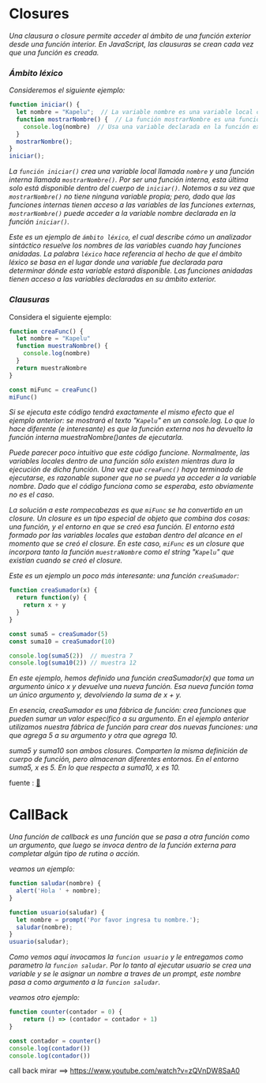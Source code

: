 # Closures

*Una clausura o closure permite acceder al ámbito de una función exterior desde una función interior. En JavaScript, las clausuras se crean cada vez que una función es creada.*

### ***Ámbito léxico***
*Consideremos el siguiente ejemplo:*

```js
function iniciar() {
  let nombre = "Kapelu";  // La variable nombre es una variable local creada por iniciar.
  function mostrarNombre() {  // La función mostrarNombre es una función interna, una clausura.
    console.log(nombre)  // Usa una variable declarada en la función externa.
  }
  mostrarNombre();
}
iniciar();
```

*La `función iniciar()` crea una variable local llamada `nombre` y una función interna llamada `mostrarNombre()`. Por ser una función interna, esta última solo está disponible dentro del cuerpo de `iniciar()`. Notemos a su vez que `mostrarNombre()` no tiene ninguna variable propia; pero, dado que las funciones internas tienen acceso a las variables de las funciones externas, `mostrarNombre()` puede acceder a la variable nombre declarada en la función `iniciar()`.*

*Este es un ejemplo de `ámbito léxico`, el cual describe cómo un analizador sintáctico resuelve los nombres de las variables cuando hay funciones anidadas. La palabra `léxico` hace referencia al hecho de que el ámbito léxico se basa en el lugar donde una variable fue declarada para determinar dónde esta variable estará disponible. Las funciones anidadas tienen acceso a las variables declaradas en su ámbito exterior.*

### ***Clausuras***

Considera el siguiente ejemplo:

```js
function creaFunc() {
  let nombre = "Kapelu"
  function muestraNombre() {
    console.log(nombre)
  }
  return muestraNombre
}

const miFunc = creaFunc()
miFunc()
```

*Si se ejecuta este código tendrá exactamente el mismo efecto que el ejemplo anterior: se mostrará el texto "`Kapelu`" en un console.log. Lo que lo hace diferente (e interesante) es que la función externa nos ha devuelto la función interna muestraNombre()antes de ejecutarla.*

*Puede parecer poco intuitivo que este código funcione. Normalmente, las variables locales dentro de una función sólo existen mientras dura la ejecución de dicha función. Una vez que `creaFunc()` haya terminado de ejecutarse, es razonable suponer que no se pueda ya acceder a la variable nombre. Dado que el código funciona como se esperaba, esto obviamente no es el caso.*

*La solución a este rompecabezas es que `miFunc` se ha convertido en un closure. Un closure es un tipo especial de objeto que combina dos cosas: una función, y el entorno en que se creó esa función. El entorno está formado por las variables locales que estaban dentro del alcance en el momento que se creó el closure. En este caso, `miFunc` es un closure que incorpora tanto la función `muestraNombre` como el string "`Kapelu`" que existían cuando se creó el closure.*

*Este es un ejemplo un poco más interesante: una función `creaSumador`:*
```js
function creaSumador(x) {
  return function(y) {
    return x + y
  }
}

const suma5 = creaSumador(5)
const suma10 = creaSumador(10)

console.log(suma5(2))  // muestra 7
console.log(suma10(2)) // muestra 12
```
*En este ejemplo, hemos definido una función creaSumador(x) que toma un argumento único x y devuelve una nueva función. Esa nueva función toma un único argumento y, devolviendo la suma de x + y.*

*En esencia, creaSumador es una fábrica de función: crea funciones que pueden sumar un valor específico a su argumento. En el ejemplo anterior utilizamos nuestra fábrica de función para crear dos nuevas funciones: una que agrega 5 a su argumento y otra que agrega 10.*

*suma5 y suma10 son ambos closures. Comparten la misma definición de cuerpo de función, pero almacenan diferentes entornos. En el entorno suma5, x es 5. En lo que respecta a suma10, x es 10.*

fuente : [:memo:](https://developer.mozilla.org/es/docs/Web/JavaScript/Closures)

# CallBack

*Una función de callback es una función que se pasa a otra función como un argumento, que luego se invoca dentro de la función externa para completar algún tipo de rutina o acción.*

*veamos un ejemplo:*
```js
function saludar(nombre) {
  alert('Hola ' + nombre);
}

function usuario(saludar) {
  let nombre = prompt('Por favor ingresa tu nombre.');
  saludar(nombre);
}
usuario(saludar);
```
*Como vemos aqui invocamos la `funcion usuario` y le entregamos como parametro la `funcion saludar`. Por lo tanto al ejecutar usuario se crea una variable y se le asignar un nombre a traves de un prompt, este nombre pasa a como argumento a la `funcion saludar`.*


*veamos otro ejemplo:*
```js
function counter(contador = 0) {
	return () => (contador = contador + 1)
}

const contador = counter()
console.log(contador())
console.log(contador())
```

call back  mirar ==>  https://www.youtube.com/watch?v=zQVnDW8SaA0
